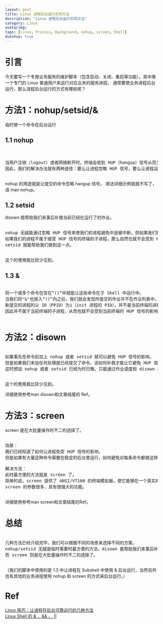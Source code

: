 ```yaml
---
layout: post
title: Linux 进程后台运行实现方法
description: "Linux 进程后台运行实现方法"
category: Linux
avatarimg:
tags: [Linux, Process, Background, nohup, screen, Shell]
duoshuo: true
---
```


# 引言

今天要写一个专用业务服务的维护脚本（包含启动、关闭、重启等功能），其中用一个专门的 Linux 普通用户来运行对应业务的服务进程。
通常要使业务进程后台运行，那么进程后台运行的方式有哪些呢？

# 方法1：nohup/setsid/&

临时使一个命令在后台运行

## 1.1 nohup

<pre> 

当用户注销（logout）或者网络断开时，终端会收到 HUP（hangup）信号从而关闭其所有子进程。
因此，我们的解决办法就有两种途径：要么让进程忽略 HUP 信号，要么让进程运行在新的会话里从而成为不属于此终端的子进程。

</pre>

nohup 的用途就是让提交的命令忽略 hangup 信号。
用法详细示例我就不写了，请 man nohup。

## 1.2 setsid

disown 能帮助我们来事后补救当前已经在运行了的作业。

<pre>

nohup 无疑能通过忽略 HUP 信号来使我们的进程避免中途被中断，但如果我们换个角度思考，
如果我们的进程不属于接受 HUP 信号的终端的子进程，那么自然也就不会受到 HUP 信号的影响了。
setsid 就能帮助我们做到这一点。

</pre>

这个的使用我比较少见到。

## 1.3 &

<pre>

将一个或多个命令包含在“()”中就能让这些命令在子 Shell 中运行中。  
当我们将"&"也放入“()”内之后，我们就会发现所提交的作业并不在作业列表中，也就是说，是无法通过 jobs 来查看的。  
新提交的进程的父 ID（PPID）为1（init 进程的 PID），并不是当前终端的进程 ID。
因此并不属于当前终端的子进程，从而也就不会受到当前终端的 HUP 信号的影响了。  

</pre>


# 方法2：disown

<pre>

如果事先在命令前加上 nohup 或者 setsid 就可以避免 HUP 信号的影响。
但是如果我们未加任何处理就已经提交了命令，该如何补救才能让它避免 HUP 信号的影响呢？  
这时想加 nohup 或者 setsid 已经为时已晚，只能通过作业调度和 disown 来解决这个问题了。

</pre>

这个的使用我比较少见到。

详细使用参考man disown和文章结尾的 Ref。

# 方法3：screen

screen 是在大批量操作时不二的选择了。

<pre>

场景：  
我们已经知道了如何让进程免受 HUP 信号的影响，
但是如果有大量这种命令需要在稳定的后台里运行，如何避免对每条命令都做这样的操作呢？  

解决方法：  
此时最方便的方法就是 screen 了。
简单的说，screen 提供了 ANSI/VT100 的终端模拟器，使它能够在一个真实终端下运行多个全屏的伪终端。
screen 的参数很多，具有很强大的功能。  

</pre>

详细使用参考man screen和文章结尾的Ref。

# 总结

<pre>

几种方法已经介绍完毕，我们可以根据不同的场景来选择不同的方案。
nohup/setsid 无疑是临时需要时最方便的方法，disown 能帮助我们来事后补救当前已经在运行了的作业，
而 screen 则是在大批量操作时不二的选择了。

</pre>

（我们的脚本中使用的是 1.3 中让进程在 Subshell 中使用 & 后台运行，当然另外也有其他的业务进程使用 nohup 和 screen 的方式来后台运行。）

# Ref
[Linux 技巧：让进程在后台可靠运行的几种方法](http://www.ibm.com/developerworks/cn/linux/l-cn-nohup/)  
[Linux Shell 的 & 、&& 、 ||](http://my.oschina.net/hanzhankang/blog/202754)  
